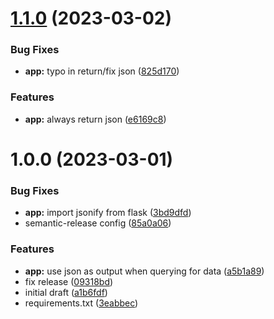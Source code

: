 # [1.1.0](https://github.com/james-gonzalez/birthday-app/compare/v1.0.0...v1.1.0) (2023-03-02)


### Bug Fixes

* **app:** typo in return/fix json ([825d170](https://github.com/james-gonzalez/birthday-app/commit/825d1703c5206c646074c836d7fcf5941fc1ad67))


### Features

* **app:** always return json ([e6169c8](https://github.com/james-gonzalez/birthday-app/commit/e6169c8092fe4e86647ec9193857d44882d8a642))

# 1.0.0 (2023-03-01)


### Bug Fixes

* **app:** import jsonify from flask ([3bd9dfd](https://github.com/james-gonzalez/birthday-app/commit/3bd9dfdc9673e8f94955a7b0a2327131dd8e65eb))
* semantic-release config ([85a0a06](https://github.com/james-gonzalez/birthday-app/commit/85a0a063e851941df0863afe325e9217a71e3844))


### Features

* **app:** use json as output when querying for data ([a5b1a89](https://github.com/james-gonzalez/birthday-app/commit/a5b1a89c8d0a2631f9f7829d131e435553594da6))
* fix release ([09318bd](https://github.com/james-gonzalez/birthday-app/commit/09318bd1debaf631f6dd5f6ecea650b436fc4de5))
* initial draft ([a1b6fdf](https://github.com/james-gonzalez/birthday-app/commit/a1b6fdfcdfc3932bb77d4de3463263fc3eb4fb90))
* requirements.txt ([3eabbec](https://github.com/james-gonzalez/birthday-app/commit/3eabbec727b4d4f0a4ccd7fa05a16d807d892b05))
